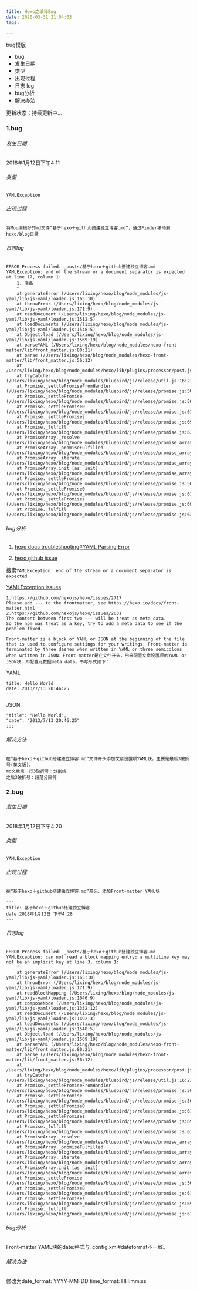 ```yaml
---
title: Hexo之编译Bug
date: 2020-03-31 21:04:03
tags:

---
```


bug模版

* bug
* 发生日期
* 类型
* 出现过程
* 日志 log
* bug分析
* 解决办法

更新状态：持续更新中...

<!--more-->

### 1.bug
###### 发生日期
2018年1月12日下午4:11

###### 类型

`YAMLException`

###### 出现过程

`将Mou编辑好的md文件“基于hexo＋github搭建独立博客.md”，通过Finder移动到hexo/blog目录`

###### 日志log

```
ERROR Process failed: _posts/基于hexo＋github搭建独立博客.md
YAMLException: end of the stream or a document separator is expected at line 17, column 1:
    1. 准备
    ^
    at generateError (/Users/lixing/hexo/blog/node_modules/js-yaml/lib/js-yaml/loader.js:165:10)
    at throwError (/Users/lixing/hexo/blog/node_modules/js-yaml/lib/js-yaml/loader.js:171:9)
    at readDocument (/Users/lixing/hexo/blog/node_modules/js-yaml/lib/js-yaml/loader.js:1512:5)
    at loadDocuments (/Users/lixing/hexo/blog/node_modules/js-yaml/lib/js-yaml/loader.js:1548:5)
    at Object.load (/Users/lixing/hexo/blog/node_modules/js-yaml/lib/js-yaml/loader.js:1569:19)
    at parseYAML (/Users/lixing/hexo/blog/node_modules/hexo-front-matter/lib/front_matter.js:80:21)
    at parse (/Users/lixing/hexo/blog/node_modules/hexo-front-matter/lib/front_matter.js:56:12)
    at /Users/lixing/hexo/blog/node_modules/hexo/lib/plugins/processor/post.js:52:18
    at tryCatcher (/Users/lixing/hexo/blog/node_modules/bluebird/js/release/util.js:16:23)
    at Promise._settlePromiseFromHandler (/Users/lixing/hexo/blog/node_modules/bluebird/js/release/promise.js:509:35)
    at Promise._settlePromise (/Users/lixing/hexo/blog/node_modules/bluebird/js/release/promise.js:569:18)
    at Promise._settlePromise0 (/Users/lixing/hexo/blog/node_modules/bluebird/js/release/promise.js:614:10)
    at Promise._settlePromises (/Users/lixing/hexo/blog/node_modules/bluebird/js/release/promise.js:693:18)
    at Promise._fulfill (/Users/lixing/hexo/blog/node_modules/bluebird/js/release/promise.js:638:18)
    at PromiseArray._resolve (/Users/lixing/hexo/blog/node_modules/bluebird/js/release/promise_array.js:126:19)
    at PromiseArray._promiseFulfilled (/Users/lixing/hexo/blog/node_modules/bluebird/js/release/promise_array.js:144:14)
    at PromiseArray._iterate (/Users/lixing/hexo/blog/node_modules/bluebird/js/release/promise_array.js:114:31)
    at PromiseArray.init [as _init] (/Users/lixing/hexo/blog/node_modules/bluebird/js/release/promise_array.js:78:10)
    at Promise._settlePromise (/Users/lixing/hexo/blog/node_modules/bluebird/js/release/promise.js:566:21)
    at Promise._settlePromise0 (/Users/lixing/hexo/blog/node_modules/bluebird/js/release/promise.js:614:10)
    at Promise._settlePromises (/Users/lixing/hexo/blog/node_modules/bluebird/js/release/promise.js:693:18)
    at Promise._fulfill (/Users/lixing/hexo/blog/node_modules/bluebird/js/release/promise.js:638:18)
```

###### bug分析

1. [hexo docs troubleshooting#YAML Parsing Error](https://hexo.io/docs/troubleshooting.html)

2. [hexo github issue](https://github.com/hexojs/hexo/issues) 

搜索`YAMLException: end of the stream or a document separator is expected`

[YAMLException issues](https://github.com/hexojs/hexo/issues?utf8=%E2%9C%93&q=YAMLException%3A+end+of+the+stream+or+a+document+separator+is+expected)

```
1.https://github.com/hexojs/hexo/issues/2717
Please add --- to the frontmatter, see https://hexo.io/docs/front-matter.html
2.https://github.com/hexojs/hexo/issues/2031
The content between first two --- will be treat as meta data.
So the npm was treat as a key, try to add a meta data to see if the problem fixed.
```
`Front-matter is a block of YAML or JSON at the beginning of the file that is used to configure settings for your writings. Front-matter is terminated by three dashes when written in YAML or three semicolons when written in JSON.`
`Front-matter是在文件开头，用来配置文章设置项的YAML or JSON块，即配置元数据meta data。书写形式如下：`

YAML

```
title: Hello World
date: 2013/7/13 20:46:25
---
```
JSON

```
"title": "Hello World",
"date": "2013/7/13 20:46:25"
;;;
```
###### 解决方法

```
在“基于hexo＋github搭建独立博客.md“文件开头添加文章设置项YAML块，主要是最后3破折号(英文版)。
md文章第一行3破折号：分割线
之后3破折号：段落分隔符
```


### 2.bug
###### 发生日期
2018年1月12日下午4:20

###### 类型

`YAMLException`

###### 出现过程

`在“基于hexo＋github搭建独立博客.md”开头，添加Front-matter YAML块`
```
---
title: 基于hexo＋github搭建独立博客
date:2018年1月12日 下午4:28
---
```

###### 日志log

```
ERROR Process failed: _posts/基于hexo＋github搭建独立博客.md
YAMLException: can not read a block mapping entry; a multiline key may not be an implicit key at line 3, column 1:
    ^
    at generateError (/Users/lixing/hexo/blog/node_modules/js-yaml/lib/js-yaml/loader.js:165:10)
    at throwError (/Users/lixing/hexo/blog/node_modules/js-yaml/lib/js-yaml/loader.js:171:9)
    at readBlockMapping (/Users/lixing/hexo/blog/node_modules/js-yaml/lib/js-yaml/loader.js:1046:9)
    at composeNode (/Users/lixing/hexo/blog/node_modules/js-yaml/lib/js-yaml/loader.js:1332:12)
    at readDocument (/Users/lixing/hexo/blog/node_modules/js-yaml/lib/js-yaml/loader.js:1492:3)
    at loadDocuments (/Users/lixing/hexo/blog/node_modules/js-yaml/lib/js-yaml/loader.js:1548:5)
    at Object.load (/Users/lixing/hexo/blog/node_modules/js-yaml/lib/js-yaml/loader.js:1569:19)
    at parseYAML (/Users/lixing/hexo/blog/node_modules/hexo-front-matter/lib/front_matter.js:80:21)
    at parse (/Users/lixing/hexo/blog/node_modules/hexo-front-matter/lib/front_matter.js:56:12)
    at /Users/lixing/hexo/blog/node_modules/hexo/lib/plugins/processor/post.js:52:18
    at tryCatcher (/Users/lixing/hexo/blog/node_modules/bluebird/js/release/util.js:16:23)
    at Promise._settlePromiseFromHandler (/Users/lixing/hexo/blog/node_modules/bluebird/js/release/promise.js:509:35)
    at Promise._settlePromise (/Users/lixing/hexo/blog/node_modules/bluebird/js/release/promise.js:569:18)
    at Promise._settlePromise0 (/Users/lixing/hexo/blog/node_modules/bluebird/js/release/promise.js:614:10)
    at Promise._settlePromises (/Users/lixing/hexo/blog/node_modules/bluebird/js/release/promise.js:693:18)
    at Promise._fulfill (/Users/lixing/hexo/blog/node_modules/bluebird/js/release/promise.js:638:18)
    at PromiseArray._resolve (/Users/lixing/hexo/blog/node_modules/bluebird/js/release/promise_array.js:126:19)
    at PromiseArray._promiseFulfilled (/Users/lixing/hexo/blog/node_modules/bluebird/js/release/promise_array.js:144:14)
    at PromiseArray._iterate (/Users/lixing/hexo/blog/node_modules/bluebird/js/release/promise_array.js:114:31)
    at PromiseArray.init [as _init] (/Users/lixing/hexo/blog/node_modules/bluebird/js/release/promise_array.js:78:10)
    at Promise._settlePromise (/Users/lixing/hexo/blog/node_modules/bluebird/js/release/promise.js:566:21)
    at Promise._settlePromise0 (/Users/lixing/hexo/blog/node_modules/bluebird/js/release/promise.js:614:10)
    at Promise._settlePromises (/Users/lixing/hexo/blog/node_modules/bluebird/js/release/promise.js:693:18)
    at Promise._fulfill (/Users/lixing/hexo/blog/node_modules/bluebird/js/release/promise.js:638:18)
```

###### bug分析
Front-matter YAML块的date:格式与_config.xml#dateformat不一致。

###### 解决办法
修改为date_format: YYYY-MM-DD
time_format: HH:mm:ss